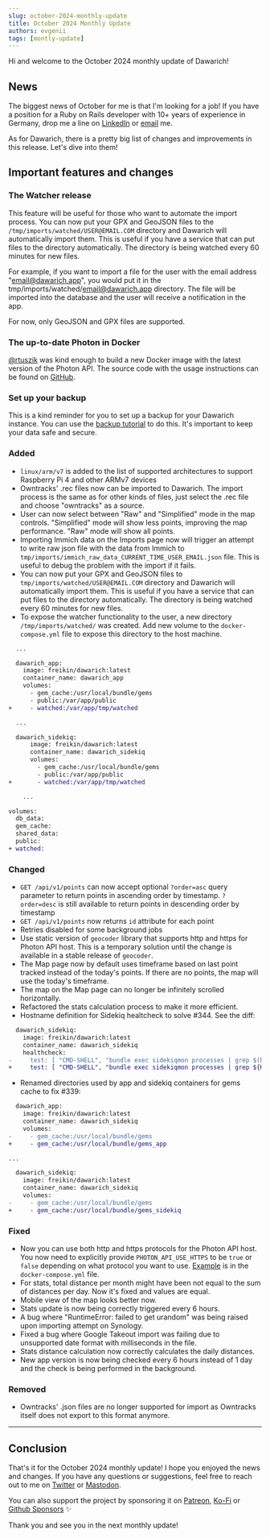 ```yaml
---
slug: october-2024-monthly-update
title: October 2024 Monthly Update
authors: evgenii
tags: [montly-update]
---
```


Hi and welcome to the October 2024 monthly update of Dawarich!

## News

The biggest news of October for me is that I'm looking for a job! If you have a position for a Ruby on Rails developer with 10+ years of experience in Germany, drop me a line on [LinkedIn](https://www.linkedin.com/in/frey/) or [email](mailto:hey+jobfromdawarich@frey.today) me.

As for Dawarich, there is a pretty big list of changes and improvements in this release. Let's dive into them!

<!-- truncate -->

## Important features and changes

### The Watcher release

This feature will be useful for those who want to automate the import process. You can now put your GPX and GeoJSON files to the `/tmp/imports/watched/USER@EMAIL.COM` directory and Dawarich will automatically import them. This is useful if you have a service that can put files to the directory automatically. The directory is being watched every 60 minutes for new files.

For example, if you want to import a file for the user with the email address "email@dawarich.app", you would put it in the tmp/imports/watched/email@dawarich.app directory. The file will be imported into the database and the user will receive a notification in the app.

For now, only GeoJSON and GPX files are supported.

### The up-to-date Photon in Docker

[@rtuszik](https://github.com/rtuszik/) was kind enough to build a new Docker image with the latest version of the Photon API. The source code with the usage instructions can be found on [GitHub](https://github.com/rtuszik/photon-docker).

### Set up your backup

This is a kind reminder for you to set up a backup for your Dawarich instance. You can use the [backup tutorial](https://dawarich.app/docs/tutorials/backup-and-restore) to do this. It's important to keep your data safe and secure.

### Added

- `linux/arm/v7` is added to the list of supported architectures to support Raspberry Pi 4 and other ARMv7 devices
- Owntracks' .rec files now can be imported to Dawarich. The import process is the same as for other kinds of files, just select the .rec file and choose "owntracks" as a source.
- User can now select between "Raw" and "Simplified" mode in the map controls. "Simplified" mode will show less points, improving the map performance. "Raw" mode will show all points.
- Importing Immich data on the Imports page now will trigger an attempt to write raw json file with the data from Immich to `tmp/imports/immich_raw_data_CURRENT_TIME_USER_EMAIL.json` file. This is useful to debug the problem with the import if it fails.
- You can now put your GPX and GeoJSON files to `tmp/imports/watched/USER@EMAIL.COM` directory and Dawarich will automatically import them. This is useful if you have a service that can put files to the directory automatically. The directory is being watched every 60 minutes for new files.
- To expose the watcher functionality to the user, a new directory `/tmp/imports/watched/` was created. Add new volume to the `docker-compose.yml` file to expose this directory to the host machine.

```diff
  ...

  dawarich_app:
    image: freikin/dawarich:latest
    container_name: dawarich_app
    volumes:
      - gem_cache:/usr/local/bundle/gems
      - public:/var/app/public
+     - watched:/var/app/tmp/watched

  ...

  dawarich_sidekiq:
      image: freikin/dawarich:latest
      container_name: dawarich_sidekiq
      volumes:
        - gem_cache:/usr/local/bundle/gems
        - public:/var/app/public
+       - watched:/var/app/tmp/watched

    ...

volumes:
  db_data:
  gem_cache:
  shared_data:
  public:
+ watched:
```

### Changed

- `GET /api/v1/points` can now accept optional `?order=asc` query parameter to return points in ascending order by timestamp. `?order=desc` is still available to return points in descending order by timestamp
- `GET /api/v1/points` now returns `id` attribute for each point
- Retries disabled for some background jobs
- Use static version of `geocoder` library that supports http and https for Photon API host. This is a temporary solution until the change is available in a stable release of `geocoder`.
- The Map page now by default uses timeframe based on last point tracked instead of the today's points. If there are no points, the map will use the today's timeframe.
- The map on the Map page can no longer be infinitely scrolled horizontally.
- Refactored the stats calculation process to make it more efficient.
- Hostname definition for Sidekiq healtcheck to solve #344. See the diff:

```diff
  dawarich_sidekiq:
    image: freikin/dawarich:latest
    container_name: dawarich_sidekiq
    healthcheck:
-     test: [ "CMD-SHELL", "bundle exec sidekiqmon processes | grep $(hostname)" ]
+     test: [ "CMD-SHELL", "bundle exec sidekiqmon processes | grep ${HOSTNAME}" ]
```

- Renamed directories used by app and sidekiq containers for gems cache to fix #339:

```diff
  dawarich_app:
    image: freikin/dawarich:latest
    container_name: dawarich_sidekiq
    volumes:
-     - gem_cache:/usr/local/bundle/gems
+     - gem_cache:/usr/local/bundle/gems_app

...

  dawarich_sidekiq:
    image: freikin/dawarich:latest
    container_name: dawarich_sidekiq
    volumes:
-     - gem_cache:/usr/local/bundle/gems
+     - gem_cache:/usr/local/bundle/gems_sidekiq
```

### Fixed

- Now you can use both http and https protocols for the Photon API host. You now need to explicitly provide `PHOTON_API_USE_HTTPS` to be `true` or `false` depending on what protocol you want to use. [Example](https://github.com/Freika/dawarich/blob/master/docker-compose.yml#L116-L117) is in the `docker-compose.yml` file.
- For stats, total distance per month might have been not equal to the sum of distances per day. Now it's fixed and values are equal.
- Mobile view of the map looks better now.
- Stats update is now being correctly triggered every 6 hours.
- A bug where "RuntimeError: failed to get urandom" was being raised upon importing attempt on Synology.
- Fixed a bug where Google Takeout import was failing due to unsupported date format with milliseconds in the file.
- Stats distance calculation now correctly calculates the daily distances.
- New app version is now being checked every 6 hours instead of 1 day and the check is being performed in the background.

### Removed

- Owntracks' .json files are no longer supported for import as Owntracks itself does not export to this format anymore.

---

## Conclusion

That's it for the October 2024 monthly update! I hope you enjoyed the news and changes. If you have any questions or suggestions, feel free to reach out to me on [Twitter](https://x.com/freymakesstuff) or [Mastodon](https://mastodon.social/@dawarich).

You can also support the project by sponsoring it on [Patreon](https://www.patreon.com/freika), [Ko-Fi](https://ko-fi.com/freika) or [Github Sponsors](https://github.com/sponsors/Freika) ✨

Thank you and see you in the next monthly update!

